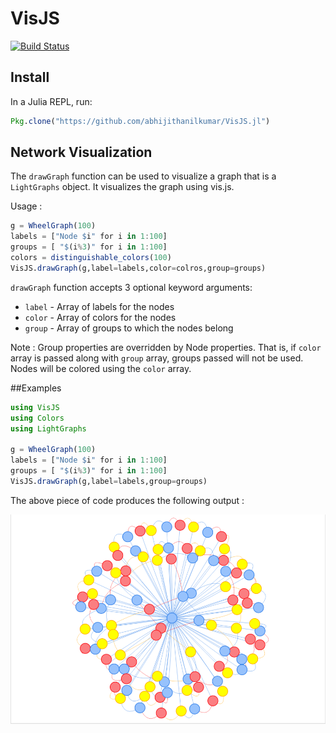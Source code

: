 # VisJS

[![Build Status](https://travis-ci.org/abhijithanilkumar/VisJS.jl.svg?branch=master)](https://travis-ci.org/abhijithanilkumar/VisJS.jl)

## Install

In a Julia REPL, run:

```julia
Pkg.clone("https://github.com/abhijithanilkumar/VisJS.jl")
```

## Network Visualization

The `drawGraph` function can be used to visualize a graph that is a `LightGraphs` object. It visualizes the graph using vis.js.

Usage :

```julia
g = WheelGraph(100)
labels = ["Node $i" for i in 1:100]
groups = [ "$(i%3)" for i in 1:100]
colors = distinguishable_colors(100)
VisJS.drawGraph(g,label=labels,color=colros,group=groups)
```

`drawGraph` function accepts 3 optional keyword arguments:

* `label` - Array of labels for the nodes
* `color` - Array of colors for the nodes
* `group` - Array of groups to which the nodes belong

Note : Group properties are overridden by Node properties. That is, if `color` array is passed along with `group` array, groups passed will not be used. Nodes will be colored using the `color` array.

##Examples

```julia
using VisJS
using Colors
using LightGraphs

g = WheelGraph(100)
labels = ["Node $i" for i in 1:100]
groups = [ "$(i%3)" for i in 1:100]
VisJS.drawGraph(g,label=labels,group=groups)
```

The above piece of code produces the following output :

![alt tag](https://raw.githubusercontent.com/abhijithanilkumar/VisJS.jl/master/examples/group.png)

